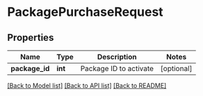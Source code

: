 # PackagePurchaseRequest

## Properties
Name | Type | Description | Notes
------------ | ------------- | ------------- | -------------
**package_id** | **int** | Package ID to activate | [optional] 

[[Back to Model list]](../README.md#documentation-for-models) [[Back to API list]](../README.md#documentation-for-api-endpoints) [[Back to README]](../README.md)


